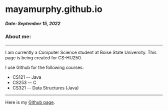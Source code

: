 # mayamurphy.github.io
##### Date: September 15, 2022
### About me:
----
I am currently a Computer Science student at Boise State University. This page is being created for CS-HU250.

I use Github for the following courses:
  - CS121 -- Java
  - CS253 -- C
  - CS321 -- Data Structures (Java)
----
Here is my [Github page](https://github.com/mayamurphy).
